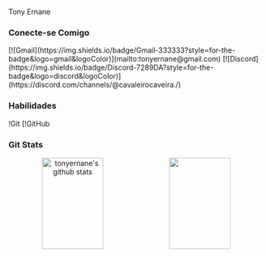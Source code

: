 Tony Ernane
<div align="center"> 
  <h3 align="left">Conecte-se Comigo</h3>
</div>
 [![Gmail](https://img.shields.io/badge/Gmail-333333?style=for-the-badge&logo=gmail&logoColor)](mailto:tonyernane@gmail.com)
[![Discord](https://img.shields.io/badge/Discord-7289DA?style=for-the-badge&logo=discord&logoColor)](https://discord.com/channels/@cavaleirocaveira./)
<div align="center"> 
  <h3 align="left">Habilidades</h3>
</div>
!Git [!GitHub
<div align="center"> 
  <h3 align="left">Git Stats</h3>
  <img width="49%" height="180px" src="https://github-readme-stats.vercel.app/api?username=tonyernane&show_icons=true&count_private=true&hide_border=true&title_color=D41b22&icon_color=D41b22&text_color=ffffff&bg_color=0d1117" alt="tonyernane's github stats" /> 
  <img width="49%" height="180px" src="https://github-readme-stats.vercel.app/api/top-langs/?username=tonyernane&layout=compact&hide_border=true&title_color=D41b22&text_color=ffffff&bg_color=0d1117" />
</div>
